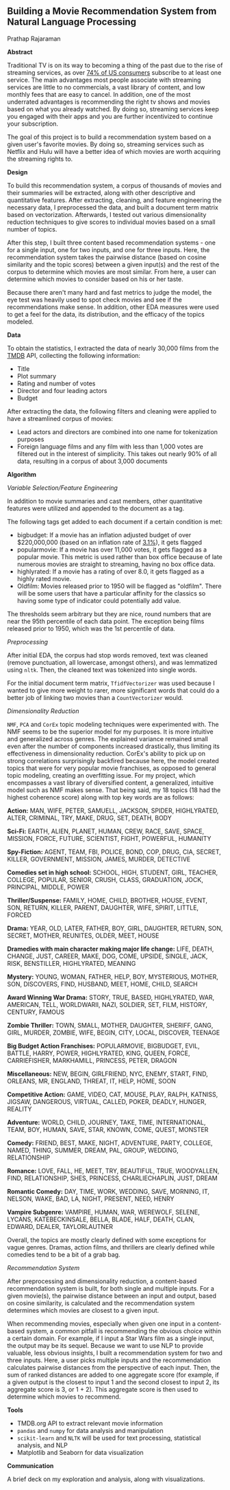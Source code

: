 ## **Building a Movie Recommendation System from Natural Language Processing**

Prathap Rajaraman

**Abstract**

Traditional TV is on its way to becoming a thing of the past due to the rise of streaming services, as over [74% of US consumers](https://www.thedrum.com/news/2021/03/30/the-state-streaming) subscribe to at least one service. The main advantages most people associate with streaming services are little to no commercials, a vast library of content, and low monthly fees that are easy to cancel. In addition, one of the most underrated advantages is recommending the right tv shows and movies based on what you already watched. By doing so, streaming services keep you engaged with their apps and you are further incentivized to continue your subscription.



The goal of this project is to build a recommendation system based on a given user's favorite movies. By doing so, streaming services such as Netflix and Hulu will have a better idea of which movies are worth acquiring the streaming rights to.



**Design**

To build this recommendation system, a corpus of thousands of movies and their summaries will be extracted, along with other descriptive and quantitative features. After extracting, cleaning, and feature engineering the necessary data, I preprocessed the data, and built a document term matrix based on vectorization. Afterwards, I tested out various dimensionality reduction techniques to give scores to individual movies based on a small number of topics.



After this step, I built three content based recommendation systems - one for a single input, one for two inputs, and one for three inputs. Here, the recommendation system takes the pairwise distance (based on cosine similarity and the topic scores) between a given input(s) and the rest of the corpus to determine which movies are most similar. From here, a user can determine which movies to consider based on his or her taste.



Because there aren't many hard and fast metrics to judge the model, the eye test was heavily used to spot check movies and see if the recommendations make sense. In addition, other EDA measures were used to get a feel for the data, its distribution, and the efficacy of the topics modeled.



**Data**

To obtain the statistics, I extracted the data of nearly 30,000 films from the [TMDB](https://www.themoviedb.org/) API, collecting the following information:

- Title
- Plot summary
- Rating and number of votes
- Director and four leading actors
- Budget

After extracting the data, the following filters and cleaning were applied to have a streamlined corpus of movies:

- Lead actors and directors are combined into one name for tokenization purposes
- Foreign language films and any film with less than 1,000 votes are filtered out in the interest of simplicity. This takes out nearly 90% of all data, resulting in a corpus of about 3,000 documents



**Algorithm**

*Variable Selection/Feature Engineering*

In addition to movie summaries and cast members, other quantitative features were utilized and appended to the document as a tag.

The following tags get added to each document if a certain condition is met:

- bigbudget: If a movie has an inflation adjusted budget of over $220,000,000 (based on an inflation rate of [3.1%](https://inflationdata.com/Inflation/Inflation/DecadeInflation.asp#/)), it gets flagged
- popularmovie: If a movie has over 11,000 votes, it gets flagged as a popular movie. This metric is used rather than box office because of late numerous movies are straight to streaming, having no box office data.
- highlyrated: If a movie has a rating of over 8.0, it gets flagged as a highly rated movie.
- Oldfilm: Movies released prior to 1950 will be flagged as "oldfilm". There will be some users that have a particular affinity for the classics so having some type of indicator could potentially add value.

The thresholds seem arbitrary but they are nice, round numbers that are near the 95th percentile of each data point. The exception being films released prior to 1950, which was the 1st percentile of data.



*Preprocessing*

After initial EDA, the corpus had stop words removed, text was cleaned (remove punctuation, all lowercase, amongst others), and was lemmatized using `nltk`. Then, the cleaned text was tokenized into single words.



For the initial document term matrix, `TfidfVectorizer` was used because I wanted to give more weight to rarer, more significant words that could do a better job of linking two movies than a `CountVectorizer` would.



*Dimensionality Reduction*

`NMF`, `PCA` and `CorEx` topic modeling techniques were experimented with. The NMF seems to be the superior model for my purposes. It is more intuitive and generalized across genres. The explained variance remained small even after the number of components increased drastically, thus limiting its effectiveness in dimensionality reduction. CorEx's ability to pick up on strong correlations surprisingly backfired because here, the model created  topics that were for very popular movie franchises, as opposed to general topic modeling, creating an overfitting issue. For my project, which encompasses a vast library of diversified content, a generalized, intuitive model such as NMF makes sense. That being said, my 18 topics (18 had the highest coherence score) along with top key words are as follows:

**Action:** MAN, WIFE, PETER, SAMUELL, JACKSON, SPIDER, HIGHLYRATED, ALTER, CRIMINAL, TRY, MAKE, DRUG, SET, DEATH, BODY

**Sci-Fi:** EARTH, ALIEN, PLANET, HUMAN, CREW, RACE, SAVE, SPACE, MISSION, FORCE, FUTURE, SCIENTIST, FIGHT, POWERFUL, HUMANITY

**Spy-Fiction:** AGENT, TEAM, FBI, POLICE, BOND, COP, DRUG, CIA, SECRET, KILLER, GOVERNMENT, MISSION, JAMES, MURDER, DETECTIVE

**Comedies set in high school:** SCHOOL, HIGH, STUDENT, GIRL, TEACHER, COLLEGE, POPULAR, SENIOR, CRUSH, CLASS, GRADUATION, JOCK, PRINCIPAL, MIDDLE, POWER 

**Thriller/Suspense:** FAMILY, HOME, CHILD, BROTHER, HOUSE, EVENT, SON, RETURN, KILLER, PARENT, DAUGHTER, WIFE, SPIRIT, LITTLE, FORCED

**Drama:** YEAR, OLD, LATER, FATHER, BOY, GIRL, DAUGHTER, RETURN, SON, SECRET, MOTHER, REUNITES, OLDER, MEET, HOUSE

**Dramedies with main character making major life change:** LIFE, DEATH, CHANGE, JUST, CAREER, MAKE, DOG, COME, UPSIDE, SINGLE, JACK, RISK, BENSTILLER, HIGHLYRATED, MEANING

**Mystery:** YOUNG, WOMAN, FATHER, HELP, BOY, MYSTERIOUS, MOTHER, SON, DISCOVERS, FIND, HUSBAND, MEET, HOME, CHILD, SEARCH

**Award Winning War Drama:** STORY, TRUE, BASED, HIGHLYRATED, WAR, AMERICAN, TELL, WORLDWARII, NAZI, SOLDIER, SET, FILM, HISTORY, CENTURY, FAMOUS

**Zombie Thriller:** TOWN, SMALL, MOTHER, DAUGHTER, SHERIFF, GANG, GIRL, MURDER, ZOMBIE, WIFE, BEGIN, CITY, LOCAL, DISCOVER, TEENAGE

**Big Budget Action Franchises:** POPULARMOVIE, BIGBUDGET, EVIL, BATTLE, HARRY, POWER, HIGHLYRATED, KING, QUEEN, FORCE, CARRIEFISHER, MARKHAMILL, PRINCESS, PETER, DRAGON

**Miscellaneous:** NEW, BEGIN, GIRLFRIEND, NYC, ENEMY, START, FIND, ORLEANS, MR, ENGLAND, THREAT, IT, HELP, HOME, SOON

**Competitive Action:** GAME, VIDEO, CAT, MOUSE, PLAY, RALPH, KATNISS, JIGSAW, DANGEROUS, VIRTUAL, CALLED, POKER, DEADLY, HUNGER, REALITY

**Adventure:** WORLD, CHILD, JOURNEY, TAKE, TIME, INTERNATIONAL, TEAM, BOY, HUMAN, SAVE, STAR, KNOWN, COME, QUEST, MONSTER

**Comedy:** FRIEND, BEST, MAKE, NIGHT, ADVENTURE, PARTY, COLLEGE, NAMED, THING, SUMMER, DREAM, PAL, GROUP, WEDDING, RELATIONSHIP 

**Romance:** LOVE, FALL, HE, MEET, TRY, BEAUTIFUL, TRUE, WOODYALLEN, FIND, RELATIONSHIP, SHES, PRINCESS, CHARLIECHAPLIN, JUST, DREAM

**Romantic Comedy:** DAY, TIME, WORK, WEDDING, SAVE, MORNING, IT, NELSON, WAKE, BAD, LA, NIGHT, PRESENT, NEED, HENRY

**Vampire Subgenre:** VAMPIRE, HUMAN, WAR, WEREWOLF, SELENE, LYCANS, KATEBECKINSALE, BELLA, BLADE, HALF, DEATH, CLAN, EDWARD, DEALER, TAYLORLAUTNER



Overall, the topics are mostly clearly defined with some exceptions for vague genres. Dramas, action films, and thrillers are clearly defined while comedies tend to be a bit of a grab bag. 



*Recommendation System*

After preprocessing and dimensionality reduction, a content-based recommendation system is built, for both single and multiple inputs. For a given movie(s), the pairwise distance between an input and output, based on cosine similarity, is calculated and the recommendation system determines which movies are closest to a given input.



When recommending movies, especially when given one input in a content-based system, a common pitfall is recommending the obvious choice within a certain domain. For example, if I input a Star Wars film as a single input, the output may be its sequel. Because we want to use NLP to provide valuable, less obvious insights, I built a recommendation system for two and three inputs. Here, a user picks multiple inputs and the recommendation calculates pairwise distances from the perspective of each input. Then, the sum of ranked distances are added to one aggregate score (for example, if a given output is the closest to input 1 and the second closest to input 2, its aggregate score is 3, or 1 + 2). This aggregate score is then used to determine which movies to recommend.



**Tools**

- TMDB.org API to extract relevant movie information
- `pandas` and `numpy` for data analysis and manipulation
- `scikit-learn` and `NLTK` will be used for text processing, statistical analysis, and NLP
- Matplotlib and Seaborn for data visualization



**Communication**

A brief deck on my exploration and analysis, along with visualizations.

